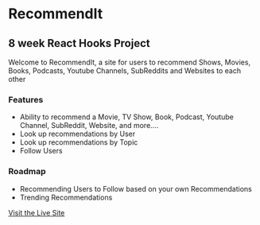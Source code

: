 # RecommendIt

## 8 week React Hooks Project

Welcome to RecommendIt, a site for users to recommend Shows, Movies, Books, Podcasts, Youtube Channels, SubReddits and Websites to each other

### Features

- Ability to recommend a Movie, TV Show, Book, Podcast, Youtube Channel, SubReddit, Website, and more....
- Look up recommendations by User
- Look up recommendations by Topic
- Follow Users

### Roadmap

- Recommending Users to Follow based on your own Recommendations
- Trending Recommendations

[Visit the Live Site](https://recommend-it.herokuapp.com/)

